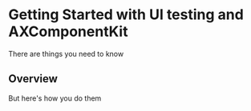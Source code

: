 # Getting Started with UI testing and AXComponentKit

There are things you need to know

## Overview

But here's how you do them
